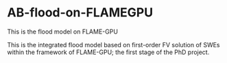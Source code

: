 # AB-flood-on-FLAMEGPU
This is the flood model on FLAME-GPU

This is the integrated flood model based on first-order FV solution of SWEs within the framework of FLAME-GPU; 
the first stage of the PhD project.
